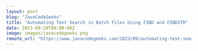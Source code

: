 ```yaml
---
layout: post
blog: "JavaCodeGeeks"
title: "Automating Text Search in Batch Files Using FIND and FINDSTR"
date: 2023-09-28T06:00:00Z
image: images/javacodegeeks.png
remote_url: "https://www.javacodegeeks.com/2023/09/automating-text-search-in-batch-files-using-find-and-findstr.html"
---
```

